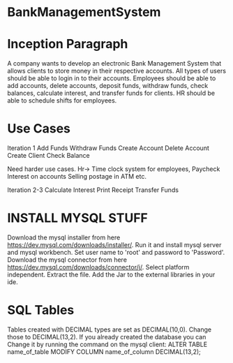 # BankManagementSystem

# Inception Paragraph
A company wants to develop an electronic Bank Management System that allows 
clients to store money in their respective accounts. All types of users should be able to login in to their accounts. Employees should be able to add accounts, delete accounts, deposit funds, withdraw funds, check balances, calculate interest,
and transfer funds for clients. HR should be able to schedule shifts for employees.
  
  
 # Use Cases
Iteration 1 
 Add Funds
 Withdraw Funds
 Create Account 
 Delete Account
 Create Client 
 Check Balance
 
 Need harder use cases. 
 Hr-> Time clock system for employees, Paycheck 
 Interest on accounts
 Selling postage in ATM etc.
 
Iteration 2-3
 Calculate Interest
 Print Receipt 
 Transfer Funds
 
 # INSTALL MYSQL STUFF
 Download the mysql installer from here https://dev.mysql.com/downloads/installer/. Run it and install mysql server and mysql workbench. Set user name to 'root' and password to 'Password'.
 Download the mysql connector from here https://dev.mysql.com/downloads/connector/j/. Select platform independent. Extract the file. Add the Jar to the external libraries in your ide.
 
 # SQL Tables
 Tables created with DECIMAL types are set as DECIMAL(10,0). Change those to DECIMAL(13,2). If you already created the database you can
 Change it by running the command on the mysql client: ALTER TABLE name_of_table MODIFY COLUMN name_of_column DECIMAL(13,2);
 

 
  

